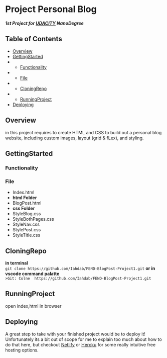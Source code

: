 # Project Personal Blog
***1st Project for [UDACITY](UDACITY.com) NanoDegree*** 

## Table of Contents
- [Overview](#Overview)
- [GettingStarted](#GettingStarted)
- - [Functionality](#Functionality)
- - [File](#File)
- - [CloningRepo](#CloningRepo)
- - [RunningProject](#RunningProject)
- [Deploying](#Deploying)

## Overview

in this project requires to create HTML and CSS to build out a personal blog website, including custom images, layout (grid & fLex), and styling. 

## GettingStarted

 ### Functionality
 
 ### File 
 
 - Index.html
 - **html Folder**
  - BlogPost.html
 - **css Folder** 
  - StyleBlog.css
  - StyleBothPages.css
  - StyleNav.css
  - StylePost.css
  - StyleTitle.css

## CloningRepo 

  **in terminal**\
    ```git clone https://github.com/Iahdab/FEND-BlogPost-Project1.git```
  **or in vscode command palatte**\
    ```>Git: Colne  https://github.com/Iahdab/FEND-BlogPost-Project1.git```
## RunningProject
open index,html in browser 

## Deploying

A great step to take with your finished project would be to deploy it! Unfortunately its a bit out of scope for me to explain too much about how to do that here, but checkout [Netlify](https://www.netlify.com/) or [Heroku](https://www.heroku.com/) for some really intuitive free hosting options.
